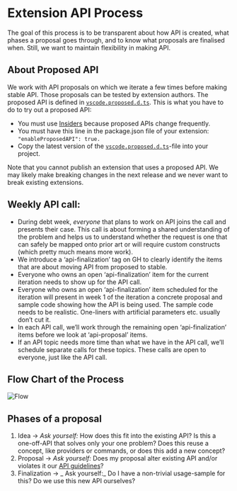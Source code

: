 Extension API Process
=

The goal of this process is to be transparent about how API is created, what phases a proposal goes through, and to know what proposals are finalised when. Still, we want to maintain flexibility in making API. 

About Proposed API
--
We work with API proposals on which we iterate a few times before making stable API. Those proposals can be tested by extension authors. The proposed API is defined in [`vscode.proposed.d.ts`](https://github.com/Microsoft/vscode/blob/master/src/vs/vscode.proposed.d.ts). This is what you have to do to try out a proposed API:

* You must use [Insiders](https://code.visualstudio.com/insiders/) because proposed APIs change frequently.
* You must have this line in the package.json file of your extension: `"enableProposedAPI": true.`
* Copy the latest version of the [`vscode.proposed.d.ts`](https://github.com/Microsoft/vscode/blob/master/src/vs/vscode.proposed.d.ts)-file into your project.

Note that you cannot publish an extension that uses a proposed API. We may likely make breaking changes in the next release and we never want to break existing extensions.

Weekly API call: 
--

* During debt week, *everyone* that plans to work on API joins the call and presents their case. This call is about forming a shared understanding of the problem and helps us to understand whether the request is one that can safely be mapped onto prior art or will require custom constructs (which pretty much means more work).
* We introduce a ‘api-finalization’ tag on GH to clearly identify the items that are about moving API from proposed to stable.
* Everyone who owns an open ‘api-finalization’ item for the current iteration needs to show up for the API call.
* Everyone who owns an open ‘api-finalization’ item scheduled for the iteration will present in week 1 of the iteration a concrete proposal and sample code showing how the API is being used. The sample code needs to be realistic. One-liners with artificial parameters etc. usually don’t cut it.
* In each API call, we’ll work through the remaining open ‘api-finalization’ items before we look at ‘api-proposal’ items.
* If an API topic needs more time than what we have in the API call, we’ll schedule separate calls for these topics. These calls are open to everyone, just like the API call. 

Flow Chart of the Process
---

![Flow](https://user-images.githubusercontent.com/1794099/42496119-5cecdc82-8425-11e8-8b03-48e95716bf2d.png)


Phases of a proposal
--

1. Idea -> _Ask yourself:_ How does this fit into the existing API? Is this a one-off-API that solves only your one problem? Does this reuse a concept, like providers or commands, or does this add a new concept? 
2. Proposal -> _Ask yourself:_ Does my proposal alter existing API and/or violates it our [API guidelines](https://github.com/Microsoft/vscode/wiki/Extension-API-guidelines)?
3. Finalization -> _ Ask yourself:_ Do I have a non-trivial usage-sample for this? Do we use this new API ourselves? 